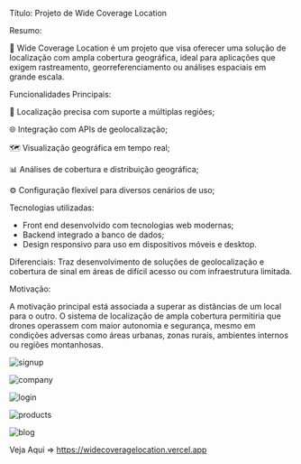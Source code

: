 Título: Projeto de Wide Coverage Location

Resumo:

📍 Wide Coverage Location é um projeto que visa oferecer uma solução de localização com ampla cobertura geográfica, 
ideal para aplicações que exigem rastreamento, georreferenciamento ou análises espaciais em grande escala.



 Funcionalidades Principais:

🔎 Localização precisa com suporte a múltiplas regiões;

🌐 Integração com APIs de geolocalização;

🗺️ Visualização geográfica em tempo real;

📊 Análises de cobertura e distribuição geográfica;

⚙️ Configuração flexível para diversos cenários de uso;



 Tecnologias utilizadas:

- Front end desenvolvido com tecnologias web modernas;
- Backend integrado a banco de dados;
- Design responsivo para uso em dispositivos móveis e desktop.

Diferenciais:
Traz desenvolvimento de soluções de geolocalização e cobertura de sinal em áreas de difícil acesso ou com infraestrutura limitada.

Motivação: 

A motivação principal está associada a superar as distâncias de um local para o outro. 
O sistema de localização de ampla cobertura permitiria que drones operassem com maior autonomia e segurança, 
mesmo em condições adversas como áreas urbanas, zonas rurais, ambientes internos ou regiões montanhosas.

![signup](https://github.com/user-attachments/assets/d3dccf8b-b448-4190-aa46-b3a2d611ff6b)

![company](https://github.com/user-attachments/assets/8bac804a-661d-4784-b265-de2e21a069fa)

![login](https://github.com/user-attachments/assets/393c4342-03c1-47e6-852d-71ccebe767a5)

![products](https://github.com/user-attachments/assets/3debeecd-e387-4654-8f3f-e9e4fc7bf3a4)

![blog](https://github.com/user-attachments/assets/655d06cb-e253-4aee-b617-653d269ba113)

Veja Aqui => https://widecoveragelocation.vercel.app









